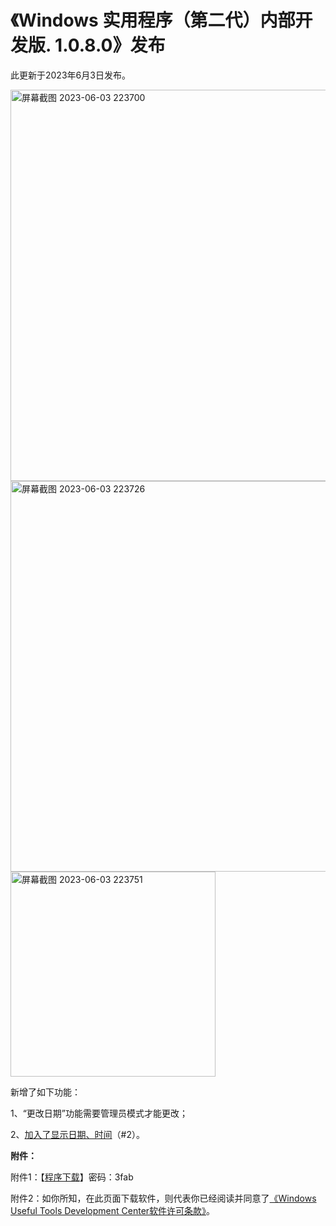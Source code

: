 # 《Windows 实用程序（第二代）内部开发版. 1.0.8.0》发布
此更新于2023年6月3日发布。

<img width="626" alt="屏幕截图 2023-06-03 223700" src="https://github.com/Mcenahle/Windows-Useful-Tool-Second-Edition/assets/85427807/cff0a2da-745c-4f08-9c7c-1db0633b1534">
<img width="625" alt="屏幕截图 2023-06-03 223726" src="https://github.com/Mcenahle/Windows-Useful-Tool-Second-Edition/assets/85427807/27370e91-5e4e-4fb8-a5c3-3a87fdf4a2af">
<img width="328" alt="屏幕截图 2023-06-03 223751" src="https://github.com/Mcenahle/Windows-Useful-Tool-Second-Edition/assets/85427807/e80440dc-e871-41bd-a32a-2380403ea9b0">

新增了如下功能：

1、“更改日期”功能需要管理员模式才能更改；

2、[加入了显示日期、时间](https://github.com/Mcenahle/Windows-Useful-Tool-Second-Edition/issues/2)（#2）。

**附件：**

附件1：【[程序下载](https://windowsuseful.lanzoul.com/iACcI0y3grcd)】密码：3fab

附件2：如你所知，在此页面下载软件，则代表你已经阅读并同意了[《Windows Useful Tools Development Center软件许可条款》](https://windows-useful-tools-development-center.fandom.com/zh/wiki/%E4%B8%8B%E8%BD%BD%E9%A1%B5)。
